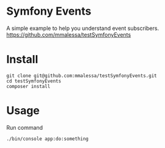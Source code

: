 # Symfony Events
A simple example to help you understand event subscribers.  
https://github.com/mmalessa/testSymfonyEvents  

# Install
```shell script
git clone git@github.com:mmalessa/testSymfonyEvents.git
cd testSymfonyEvents
composer install
```

# Usage
Run command
```shell script
./bin/console app:do:something
```
